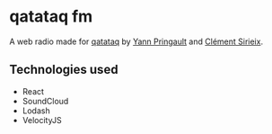 # qatataq fm

A web radio made for [qatataq](https://www.facebook.com/qatataq/) by [Yann Pringault](https://github.com/Kerumen) and [Clément Sirieix](https://github.com/clementsirieix).

## Technologies used

- React
- SoundCloud
- Lodash
- VelocityJS
